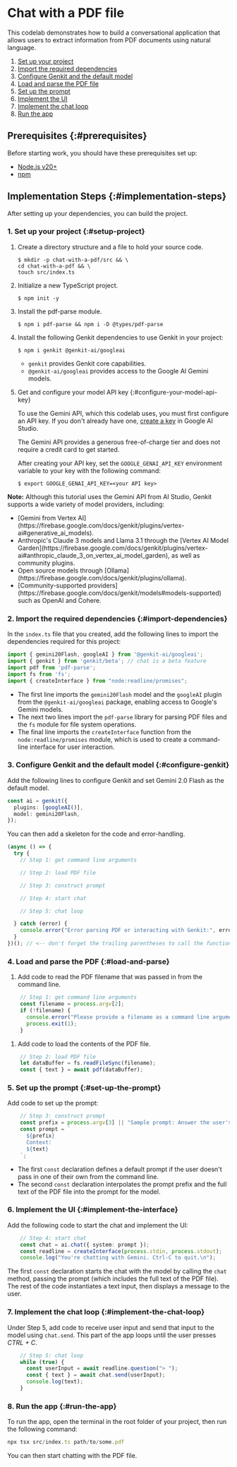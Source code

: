 # Chat with a PDF file

This codelab demonstrates how to build a conversational application that 
allows users to extract information from PDF documents using natural language.

1. [Set up your project](#setup-project)
1. [Import the required dependencies](#import-dependencies)
1. [Configure Genkit and the default model](#configure-genkit)
1. [Load and parse the PDF file](#load-and-parse)
1. [Set up the prompt](#set-up-the-prompt)
1. [Implement the UI](#implement-the-interface)
1. [Implement the chat loop](#implement-the-chat-loop)
1. [Run the app](#run-the-app)

## Prerequisites {:#prerequisites}

Before starting work, you should have these prerequisites set up:

* [Node.js v20+](https://nodejs.org/en/download)
* [npm](https://docs.npmjs.com/downloading-and-installing-node-js-and-npm)

## Implementation Steps {:#implementation-steps}

After setting up your dependencies, you can build the project.

### 1. Set up your project {:#setup-project}

1. Create a directory structure and a file to hold
your source code.

   ```shell
   $ mkdir -p chat-with-a-pdf/src && \
   cd chat-with-a-pdf && \
   touch src/index.ts
   ```

1. Initialize a new TypeScript project.

   ```shell
   $ npm init -y
   ```

1. Install the pdf-parse module.

    ```shell
    $ npm i pdf-parse && npm i -D @types/pdf-parse
    ```

1. Install the following Genkit dependencies to use Genkit in your project:

    ```shell
    $ npm i genkit @genkit-ai/googleai
    ```

    * `genkit` provides Genkit core capabilities.
    * `@genkit-ai/googleai` provides access to the Google AI Gemini models.

1. Get and configure your model API key {:#configure-your-model-api-key}

    To use the Gemini API, which this codelab uses, you must first
    configure an API key. If you don't already have one,
    <a href="https://makersuite.google.com/app/apikey" target="_blank">create a
    key</a> in Google AI Studio.

    The Gemini API provides a generous free-of-charge tier and does not require a
    credit card to get started.

    After creating your API key, set the `GOOGLE_GENAI_API_KEY` environment 
    variable to your key with the following command:

    ```shell
    $ export GOOGLE_GENAI_API_KEY=<your API key>
    ```

<aside class="note">
<b>Note:</b> Although this tutorial uses the Gemini API from AI Studio, Genkit
supports a wide variety of model providers, including:
<ul>
<li>[Gemini from Vertex AI](https://firebase.google.com/docs/genkit/plugins/vertex-ai#generative_ai_models).</li>
<li>Anthropic's Claude 3 models and Llama 3.1 through the
[Vertex AI Model Garden](https://firebase.google.com/docs/genkit/plugins/vertex-ai#anthropic_claude_3_on_vertex_ai_model_garden),
as well as community plugins.</li>
<li>Open source models through
[Ollama](https://firebase.google.com/docs/genkit/plugins/ollama).</li>
<li>[Community-supported providers](https://firebase.google.com/docs/genkit/models#models-supported) such as OpenAI and Cohere.</li>
</ul>
</aside>

### 2. Import the required dependencies {:#import-dependencies}

In the `index.ts` file that you created, add the
following lines to import the dependencies required for this project:

```typescript
import { gemini20Flash, googleAI } from '@genkit-ai/googleai';
import { genkit } from 'genkit/beta'; // chat is a beta feature
import pdf from 'pdf-parse';
import fs from 'fs';
import { createInterface } from "node:readline/promises";
```

* The first line imports the `gemini20Flash` model and the `googleAI` 
  plugin from the `@genkit-ai/googleai` package, enabling access to 
  Google's Gemini models.
* The next two lines import the `pdf-parse` library for parsing PDF files 
  and the `fs` module for file system operations.
* The final line imports the `createInterface` function from the 
  `node:readline/promises` module, which is used to create a command-line 
  interface for user interaction.

### 3. Configure Genkit and the default model {:#configure-genkit}

Add the following lines to configure Genkit and set Gemini 2.0 Flash as the
default model.

```typescript
const ai = genkit({
  plugins: [googleAI()],
  model: gemini20Flash,
});
```

You can then add a skeleton for the code and error-handling.

```typescript
(async () => {
  try {
    // Step 1: get command line arguments

    // Step 2: load PDF file

    // Step 3: construct prompt

    // Step 4: start chat

    // Step 5: chat loop

  } catch (error) {
    console.error("Error parsing PDF or interacting with Genkit:", error);
  }
})(); // <-- don't forget the trailing parentheses to call the function!
```

### 4. Load and parse the PDF {:#load-and-parse}

1. Add code to read the PDF filename that was passed
in from the command line.

  ```typescript
      // Step 1: get command line arguments
      const filename = process.argv[2];
      if (!filename) {
        console.error("Please provide a filename as a command line argument.");
        process.exit(1);
      }
  ```

1. Add code to load the contents of the PDF file.

  ```typescript
      // Step 2: load PDF file
      let dataBuffer = fs.readFileSync(filename);
      const { text } = await pdf(dataBuffer);
  ```

### 5. Set up the prompt {:#set-up-the-prompt}

Add code to set up the prompt:

```typescript
    // Step 3: construct prompt
    const prefix = process.argv[3] || "Sample prompt: Answer the user's questions about the contents of this PDF file.";
    const prompt = `
      ${prefix}
      Context:
      ${text}
    `;
```

* The first `const` declaration defines a default prompt if the user doesn't
pass in one of their own from the command line.
* The second `const` declaration interpolates the prompt prefix and the full
text of the PDF file into the prompt for the model.

### 6. Implement the UI {:#implement-the-interface}

Add the following code to start the chat and
implement the UI:

```typescript
    // Step 4: start chat
    const chat = ai.chat({ system: prompt });
    const readline = createInterface(process.stdin, process.stdout);
    console.log("You're chatting with Gemini. Ctrl-C to quit.\n");
```

The first `const` declaration starts the chat with the model by
calling the `chat` method, passing the prompt (which includes
the full text of the PDF file). The rest of the code instantiates
a text input, then displays a message to the user.

### 7. Implement the chat loop {:#implement-the-chat-loop}

Under Step 5, add code to receive user input and
send that input to the model using `chat.send`. This part
of the app loops until the user presses _CTRL + C_.

```typescript
    // Step 5: chat loop
    while (true) {
      const userInput = await readline.question("> ");
      const { text } = await chat.send(userInput);
      console.log(text);
    }
```

### 8. Run the app {:#run-the-app}

To run the app, open the terminal in the root
folder of your project, then run the following command:

```typescript
npx tsx src/index.ts path/to/some.pdf
```

You can then start chatting with the PDF file.

